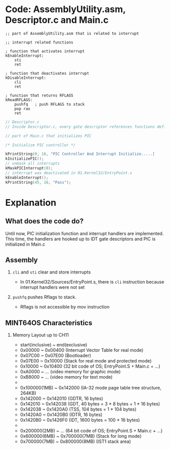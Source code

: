 # Code: AssemblyUtility.asm, Descriptor.c and Main.c

```assembly
;; part of AssemblyUtility.asm that is related to interrupt

;; interrupt related functions

; function that activates interrupt
kEnableInterrupt:
    sti
    ret

; function that deactivates interrupt
kDisableInterrupt:
    cli
    ret

; function that returns RFLAGS
kReadRFLAGS:
    pushfq   ; push RFLAGS to stack
    pop rax
    ret
```

```c
// Descriptor.c
// Inside Descriptor.c, every gate descriptor references functions defined in ISR.asm
```

```c
// part of Main.c that initializes PIC 

/* Initialize PIC controller */

kPrintString(0, 16, "PIC Controller And Interrupt Initialize.....[     ]");
kInitializePIC();
// unmask all interrupts
kMaskPICInterrupt(0);
// interrupt was deactivated in 01.Kernel32/EntryPoint.s 
kEnableInterrupt();
kPrintString(45, 16, "Pass");    
```

# Explanation


## What does the code do?

Until now, PIC initialization function and interrupt handlers are implemented.
This time, the handlers are hooked up to IDT gate descriptors and PIC is
initialized in Main.c


## Assembly

1. `cli` and `sti` clear and store interrupts

    * In 01.Kernel32/Sources/EntryPoint.s, there is `cli` instruction because
    interrupt handlers were not set

2. `pushfq` pushes Rflags to stack.

    * Rflags is not accessible by mov instruction


## MINT64OS Characteristics

1. Memory Layout up to CH11

    * start(inclusive) ~ end(exclusive)
    * 0x00000  ~ 0x00400  (Interrupt Vector Table for real mode)
    * 0x07C00  ~ 0x07E00  (Bootloader)
    * 0x07E00  ~ 0x10000  (Stack for real mode and protected mode)
    * 0x10000  ~ 0x10400  (32 bit code of OS; EntryPoint.S + Main.c + ...)
    * 0xA0000  ~ ...      (video memory for graphic mode)
    * 0xB8000  ~ ...      (video memory for text mode)
    *
    * 0x100000(1MB) ~ 0x142000 (IA-32 mode page table tree structure, 264KB)
    * 0x142000      ~ 0x142010 (GDTR, 16 bytes)
    * 0x142010      ~ 0x142038 (GDT, 40 bytes = 3 * 8 bytes + 1 * 16 bytes)
    * 0x142038      ~ 0x1420A0 (TSS, 104 bytes = 1 * 104 bytes)
    * 0x1420A0      ~ 0x1420B0 (IDTR, 16 bytes)
    * 0x1420B0      ~ 0x1426F0 (IDT, 1600 bytes = 100 * 16 bytes)
    *
    * 0x200000(2MB) ~ ... (64 bit code of OS; EntryPoint.S + Main.c + ...)
    * 0x600000(6MB) ~ 0x700000(7MB) (Stack for long mode)
    * 0x700000(7MB) ~ 0x800000(8MB) (IST1 stack area)
